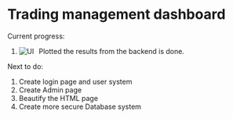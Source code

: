 # Trading management dashboard

Current progress:
1. Plotted the results from the backend is done. 
<img src="https://github.com/u0-blip/script_gen/raw/master/images/Screenshot%20(8).png"
     alt="UI"
     style="float: left; margin-right: 10px;" />

Next to do:
1. Create login page and user system
2. Create Admin page
3. Beautify the HTML page
4. Create more secure Database system


